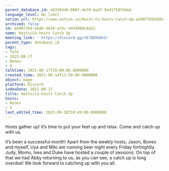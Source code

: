 ```yaml
---
parent_database_id: e9339446-880f-4ef0-8ad7-8ad1f507dded
language_level: No limit
notion_url: https://www.notion.so/Hosts-Co-hosts-Catch-Up-ee9077b926db4639a7dc4434880c8a52
archived: false
id: ee9077b9-26db-4639-a7dc-4434880c8a52
name: Hosts/Co-hosts Catch Up
meeting_link: ' https://discord.gg/vE7QUXGDnS'
parent_type: database_id
tags:
- Talk
- 2021-08-17
- Bones
- π
talktime: 2021-08-17T20:00:00.0000000
created_time: 2021-08-14T11:59:00.0000000
object: page
platform: Discord
indexDate: 2021-08-17
title: Hosts/Co-hosts Catch Up
hosts:
- Bones
- π
last_edited_time: 2023-09-18T10:49:00.0000000
---
```









Hosts gather up! It’s time to put your feet up and relax. Come and catch up with us.

It’s been a successful month! Apart from the weekly hosts, Jason, Bones and myself, Uya and Milo are running beer night every Friday fortnightly. Judy, Momo, Ives and Duke have hosted a couple of sessions. On top of that we had Abby returning to us, as you can see, a catch up is long overdue! We look forward to catching up with you all.

















